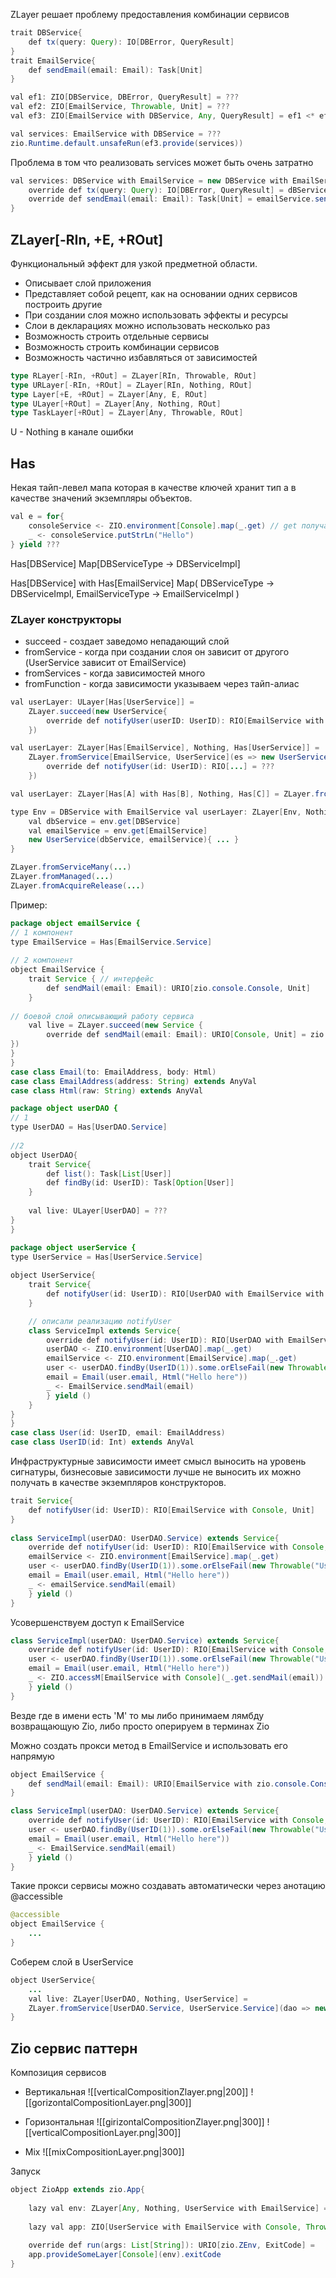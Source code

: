 ZLayer решает проблему предоставления комбинации сервисов
```java
trait DBService{ 
	def tx(query: Query): IO[DBError, QueryResult] 
} 
trait EmailService{ 
	def sendEmail(email: Email): Task[Unit] 
}

val ef1: ZIO[DBService, DBError, QueryResult] = ??? 
val ef2: ZIO[EmailService, Throwable, Unit] = ??? 
val ef3: ZIO[EmailService with DBService, Any, QueryResult] = ef1 <* ef2 // <* == zipLeft

val services: EmailService with DBService = ???
zio.Runtime.default.unsafeRun(ef3.provide(services))
```

Проблема в том что реализовать services может быть очень затратно
```java
val services: DBService with EmailService = new DBService with EmailService { 
	override def tx(query: Query): IO[DBError, QueryResult] = dBService.tx(query) 
	override def sendEmail(email: Email): Task[Unit] = emailService.sendEmail(email) 
}
```
## ZLayer[-RIn, +E, +ROut]
Функциональный эффект для узкой предметной области. 

- Описывает слой приложения 
- Представляет собой рецепт, как на основании одних сервисов построить другие 
- При создании слоя можно использовать эффекты и ресурсы 
- Слои в декларациях можно использовать несколько раз
- Возможность строить отдельные сервисы 
- Возможность строить комбинации сервисов 
- Возможность частично избавляться от зависимостей

```scala
type RLayer[-RIn, +ROut] = ZLayer[RIn, Throwable, ROut] 
type URLayer[-RIn, +ROut] = ZLayer[RIn, Nothing, ROut] 
type Layer[+E, +ROut] = ZLayer[Any, E, ROut] 
type ULayer[+ROut] = ZLayer[Any, Nothing, ROut] 
type TaskLayer[+ROut] = ZLayer[Any, Throwable, ROut]
```

U - Nothing в канале ошибки
## Has 
Некая тайп-левел мапа которая в качестве ключей хранит тип а в качестве значений экземпляры объектов.

```java
val e = for{ 
	consoleService <- ZIO.environment[Console].map(_.get) // get получает из тайп-левел мапы конкретный объект
	_ <- consoleService.putStrLn("Hello") 
} yield ???
```

Has[DBService] 
Map[DBServiceType -> DBServiceImpl] 

Has[DBService] with Has[EmailService] 
Map( 
	DBServiceType -> DBServiceImpl, 
	EmailServiceType -> EmailServiceImpl 
)
### ZLayer конструкторы 
- succeed - создает заведомо непадающий слой
- fromService - когда при создании слоя он зависит от другого (UserService зависит от EmailService)
- fromServices - когда зависимостей много
- fromFunction - когда зависимости указываем через тайп-алиас
```java
val userLayer: ULayer[Has[UserService]] = 
	ZLayer.succeed(new UserService{ 
		override def notifyUser(userID: UserID): RIO[EmailService with Console, Unit] = ??? 
	})

val userLayer: ZLayer[Has[EmailService], Nothing, Has[UserService]] = 
	ZLayer.fromService[EmailService, UserService](es => new UserService(es){ 
		override def notifyUser(id: UserID): RIO[...] = ??? 
	})

val userLayer: ZLayer[Has[A] with Has[B], Nothing, Has[C]] = ZLayer.fromServices[A, B, C]((a, d) => new C(a, b){ .... } )

type Env = DBService with EmailService val userLayer: ZLayer[Env, Nothing, Has[UserService]] = ZLayer.fromFunction[Env, UserService] { env => 
	val dbService = env.get[DBService] 
	val emailService = env.get[EmailService] 
	new UserService(dbService, emailService){ ... } 
}

ZLayer.fromServiceMany(...) 
ZLayer.fromManaged(...) 
ZLayer.fromAcquireRelease(...)
```

Пример:
```java
package object emailService {
// 1 компонент  
type EmailService = Has[EmailService.Service]  
  
// 2 компонент  
object EmailService {  
	trait Service { // интерфейс  
		def sendMail(email: Email): URIO[zio.console.Console, Unit]  
	}  
  
// боевой слой описывающий работу сервиса  
	val live = ZLayer.succeed(new Service {  
		override def sendMail(email: Email): URIO[Console, Unit] = zio.console.putStrLn(email.toString).orDie  
})
}
}
case class Email(to: EmailAddress, body: Html)  
case class EmailAddress(address: String) extends AnyVal  
case class Html(raw: String) extends AnyVal

package object userDAO {
// 1  
type UserDAO = Has[UserDAO.Service]  
  
//2  
object UserDAO{  
	trait Service{  
		def list(): Task[List[User]]  
		def findBy(id: UserID): Task[Option[User]]  
	}  
	  
	val live: ULayer[UserDAO] = ???   
}
}

package object userService {
type UserService = Has[UserService.Service]  
 
object UserService{  
	trait Service{  
		def notifyUser(id: UserID): RIO[UserDAO with EmailService with Console, Unit]  
	}  

	// описали реализацию notifyUser
	class ServiceImpl extends Service{  
		override def notifyUser(id: UserID): RIO[UserDAO with EmailService with Console, Unit] = for{  
		userDAO <- ZIO.environment[UserDAO].map(_.get)  
		emailService <- ZIO.environment[EmailService].map(_.get)  
		user <- userDAO.findBy(UserID(1)).some.orElseFail(new Throwable("User not found"))  
		email = Email(user.email, Html("Hello here"))  
		_ <- EmailService.sendMail(email)  
		} yield ()  
	}  
}
}
case class User(id: UserID, email: EmailAddress)  
case class UserID(id: Int) extends AnyVal
```

Инфраструктурные зависимости имеет смысл выносить на уровень сигнатуры, бизнесовые зависимости лучше не выносить их можно получать в качестве экземпляров конструкторов.

```java
trait Service{  
	def notifyUser(id: UserID): RIO[EmailService with Console, Unit]  
}  
  
class ServiceImpl(userDAO: UserDAO.Service) extends Service{  
	override def notifyUser(id: UserID): RIO[EmailService with Console, Unit] = for{  
	emailService <- ZIO.environment[EmailService].map(_.get)  
	user <- userDAO.findBy(UserID(1)).some.orElseFail(new Throwable("User not found"))  
	email = Email(user.email, Html("Hello here"))  
	_ <- emailService.sendMail(email)  
	} yield ()  
}
```

Усовершенствуем доступ к EmailService

```java
class ServiceImpl(userDAO: UserDAO.Service) extends Service{  
	override def notifyUser(id: UserID): RIO[EmailService with Console, Unit] = for{  
	user <- userDAO.findBy(UserID(1)).some.orElseFail(new Throwable("User not found"))  
	email = Email(user.email, Html("Hello here"))  
	_ <- ZIO.accessM[EmailService with Console](_.get.sendMail(email))  
	} yield ()  
}
```

Везде где в имени есть 'M' то мы либо принимаем лямбду возвращающую Zio, либо просто оперируем в терминах Zio

Можно создать прокси метод в EmailService и использовать его напрямую
```java
object EmailService {
	def sendMail(email: Email): URIO[EmailService with zio.console.Console, Unit] = ZIO.accessM(_.get.sendMail(email))
}

class ServiceImpl(userDAO: UserDAO.Service) extends Service{  
	override def notifyUser(id: UserID): RIO[EmailService with Console, Unit] = for{  
	user <- userDAO.findBy(UserID(1)).some.orElseFail(new Throwable("User not found"))  
	email = Email(user.email, Html("Hello here"))  
	_ <- EmailService.sendMail(email)  
	} yield ()  
}
```

Такие прокси сервисы можно создавать автоматически через анотацию @accessible 
```java
@accessible 
object EmailService {
	...
}
```

Соберем слой в UserService
```java
object UserService{  
	... 
	val live: ZLayer[UserDAO, Nothing, UserService] =  
	ZLayer.fromService[UserDAO.Service, UserService.Service](dao => new ServiceImpl(dao))  
}
```

## Zio сервис паттерн
Композиция сервисов
- Вертикальная
 ![[verticalCompositionZlayer.png|200]]
![[gorizontalCompositionLayer.png|300]]

- Горизонтальная
![[girizontalCompositionZlayer.png|300]]
![[verticalCompositionLayer.png|300]]

- Mix
![[mixCompositionLayer.png|300]]

Запуск
```java
object ZioApp extends zio.App{  
  
	lazy val env: ZLayer[Any, Nothing, UserService with EmailService] = UserDAO.live >>> UserService.live ++ EmailService.live  
	  
	lazy val app: ZIO[UserService with EmailService with Console, Throwable, Unit] = UserService.notifyUser(UserID(10))  
	  
	override def run(args: List[String]): URIO[zio.ZEnv, ExitCode] =  
	app.provideSomeLayer[Console](env).exitCode  
}
```
